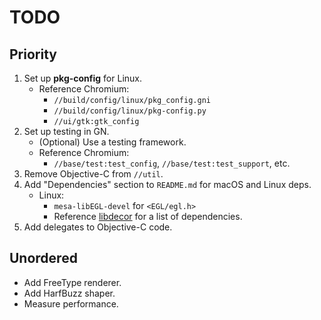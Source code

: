 # TODO

## Priority

1. Set up **pkg-config** for Linux.
   - Reference Chromium:
     - `//build/config/linux/pkg_config.gni`
     - `//build/config/linux/pkg-config.py`
     - `//ui/gtk:gtk_config`
2. Set up testing in GN.
   - (Optional) Use a testing framework.
   - Reference Chromium:
     - `//base/test:test_config`, `//base/test:test_support`, etc.
3. Remove Objective-C from `//util`.
4. Add "Dependencies" section to `README.md` for macOS and Linux deps.
   - Linux:
     - `mesa-libEGL-devel` for `<EGL/egl.h>`
     - Reference [libdecor](https://gitlab.freedesktop.org/libdecor/libdecor) for a list of dependencies.
5. Add delegates to Objective-C code.

## Unordered

- Add FreeType renderer.
- Add HarfBuzz shaper.
- Measure performance.
